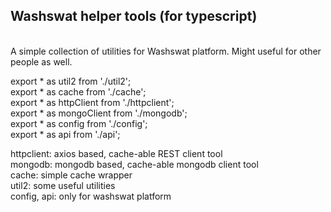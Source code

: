 <h2>Washswat helper tools (for typescript)</h2> <br>
A simple collection of utilities for Washswat platform.
Might useful for other people as well. <br>


export * as util2 from './util2'; <br>
export * as cache from './cache'; <br>
export * as httpClient from './httpclient'; <br>
export * as mongoClient from './mongodb'; <br>
export * as config from './config'; <br>
export * as api from './api'; <br>

httpclient: axios based, cache-able REST client tool <br>
mongodb: mongodb based, cache-able mongodb client tool <br>
cache: simple cache wrapper <br>
util2: some useful utilities <br>
config, api: only for washswat platform <br>

